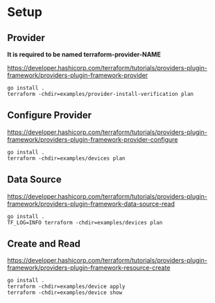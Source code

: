 # Setup

## Provider

**It is required to be named terraform-provider-NAME**

https://developer.hashicorp.com/terraform/tutorials/providers-plugin-framework/providers-plugin-framework-provider

```
go install .
terraform -chdir=examples/provider-install-verification plan 
```

## Configure Provider 

https://developer.hashicorp.com/terraform/tutorials/providers-plugin-framework/providers-plugin-framework-provider-configure

```
go install .
terraform -chdir=examples/devices plan
```

## Data Source

https://developer.hashicorp.com/terraform/tutorials/providers-plugin-framework/providers-plugin-framework-data-source-read

```
go install .
TF_LOG=INFO terraform -chdir=examples/devices plan
```

## Create and Read

https://developer.hashicorp.com/terraform/tutorials/providers-plugin-framework/providers-plugin-framework-resource-create

```
go install .
terraform -chdir=examples/device apply        
terraform -chdir=examples/device show
```